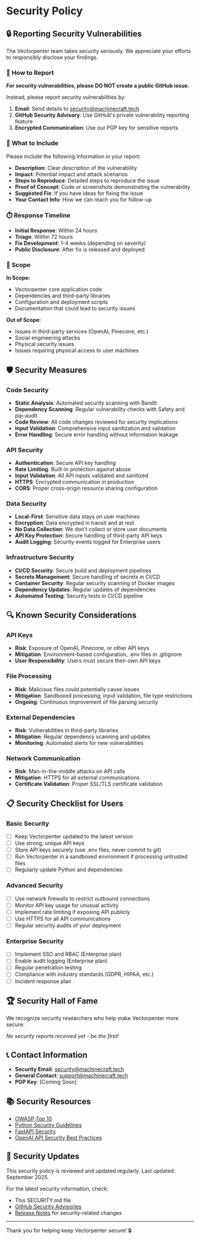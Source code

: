 # Security Policy

## 🔒 Reporting Security Vulnerabilities

The Vectorpenter team takes security seriously. We appreciate your efforts to responsibly disclose your findings.

### 🚨 **How to Report**

**For security vulnerabilities, please DO NOT create a public GitHub issue.**

Instead, please report security vulnerabilities by:

1. **Email**: Send details to security@machinecraft.tech
2. **GitHub Security Advisory**: Use GitHub's private vulnerability reporting feature
3. **Encrypted Communication**: Use our PGP key for sensitive reports

### 📧 **What to Include**

Please include the following information in your report:

- **Description**: Clear description of the vulnerability
- **Impact**: Potential impact and attack scenarios
- **Steps to Reproduce**: Detailed steps to reproduce the issue
- **Proof of Concept**: Code or screenshots demonstrating the vulnerability
- **Suggested Fix**: If you have ideas for fixing the issue
- **Your Contact Info**: How we can reach you for follow-up

### ⏱️ **Response Timeline**

- **Initial Response**: Within 24 hours
- **Triage**: Within 72 hours
- **Fix Development**: 1-4 weeks (depending on severity)
- **Public Disclosure**: After fix is released and deployed

### 🎯 **Scope**

**In Scope:**
- Vectorpenter core application code
- Dependencies and third-party libraries
- Configuration and deployment scripts
- Documentation that could lead to security issues

**Out of Scope:**
- Issues in third-party services (OpenAI, Pinecone, etc.)
- Social engineering attacks
- Physical security issues
- Issues requiring physical access to user machines

## 🛡️ **Security Measures**

### **Code Security**

- **Static Analysis**: Automated security scanning with Bandit
- **Dependency Scanning**: Regular vulnerability checks with Safety and pip-audit
- **Code Review**: All code changes reviewed for security implications
- **Input Validation**: Comprehensive input sanitization and validation
- **Error Handling**: Secure error handling without information leakage

### **API Security**

- **Authentication**: Secure API key handling
- **Rate Limiting**: Built-in protection against abuse
- **Input Validation**: All API inputs validated and sanitized
- **HTTPS**: Encrypted communication in production
- **CORS**: Proper cross-origin resource sharing configuration

### **Data Security**

- **Local-First**: Sensitive data stays on user machines
- **Encryption**: Data encrypted in transit and at rest
- **No Data Collection**: We don't collect or store user documents
- **API Key Protection**: Secure handling of third-party API keys
- **Audit Logging**: Security events logged for Enterprise users

### **Infrastructure Security**

- **CI/CD Security**: Secure build and deployment pipelines
- **Secrets Management**: Secure handling of secrets in CI/CD
- **Container Security**: Regular security scanning of Docker images
- **Dependency Updates**: Regular updates of dependencies
- **Automated Testing**: Security tests in CI/CD pipeline

## 🔍 **Known Security Considerations**

### **API Keys**
- **Risk**: Exposure of OpenAI, Pinecone, or other API keys
- **Mitigation**: Environment-based configuration, .env files in .gitignore
- **User Responsibility**: Users must secure their own API keys

### **File Processing**
- **Risk**: Malicious files could potentially cause issues
- **Mitigation**: Sandboxed processing, input validation, file type restrictions
- **Ongoing**: Continuous improvement of file parsing security

### **External Dependencies**
- **Risk**: Vulnerabilities in third-party libraries
- **Mitigation**: Regular dependency scanning and updates
- **Monitoring**: Automated alerts for new vulnerabilities

### **Network Communication**
- **Risk**: Man-in-the-middle attacks on API calls
- **Mitigation**: HTTPS for all external communications
- **Certificate Validation**: Proper SSL/TLS certificate validation

## 📋 **Security Checklist for Users**

### **Basic Security**
- [ ] Keep Vectorpenter updated to the latest version
- [ ] Use strong, unique API keys
- [ ] Store API keys securely (use .env files, never commit to git)
- [ ] Run Vectorpenter in a sandboxed environment if processing untrusted files
- [ ] Regularly update Python and dependencies

### **Advanced Security**
- [ ] Use network firewalls to restrict outbound connections
- [ ] Monitor API key usage for unusual activity
- [ ] Implement rate limiting if exposing API publicly
- [ ] Use HTTPS for all API communications
- [ ] Regular security audits of your deployment

### **Enterprise Security**
- [ ] Implement SSO and RBAC (Enterprise plan)
- [ ] Enable audit logging (Enterprise plan)
- [ ] Regular penetration testing
- [ ] Compliance with industry standards (GDPR, HIPAA, etc.)
- [ ] Incident response plan

## 🏆 **Security Hall of Fame**

We recognize security researchers who help make Vectorpenter more secure:

*No security reports received yet - be the first!*

## 📞 **Contact Information**

- **Security Email**: security@machinecraft.tech
- **General Contact**: support@machinecraft.tech
- **PGP Key**: [Coming Soon]

## 📚 **Security Resources**

- [OWASP Top 10](https://owasp.org/www-project-top-ten/)
- [Python Security Guidelines](https://python-security.readthedocs.io/)
- [FastAPI Security](https://fastapi.tiangolo.com/tutorial/security/)
- [OpenAI API Security Best Practices](https://platform.openai.com/docs/guides/safety-best-practices)

## 🔄 **Security Updates**

This security policy is reviewed and updated regularly. Last updated: September 2025.

For the latest security information, check:
- This SECURITY.md file
- [GitHub Security Advisories](https://github.com/doshirush1901/Vectorpenter/security/advisories)
- [Release Notes](CHANGELOG.md) for security-related changes

---

Thank you for helping keep Vectorpenter secure! 🔒
